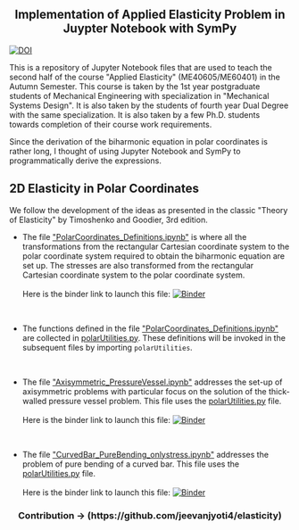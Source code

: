 <h2 align="center">Implementation of Applied Elasticity Problem in Juypter Notebook with SymPy</h2>

[![DOI](https://zenodo.org/badge/215966846.svg)](https://zenodo.org/badge/latestdoi/215966846)

This is a repository of Jupyter Notebook files that are used to teach the second half of the course "Applied Elasticity" (ME40605/ME60401) in the Autumn Semester. This course is taken by the 1st year postgraduate students of Mechanical Engineering with specialization in "Mechanical Systems Design". It is also taken by the students of fourth year Dual Degree with the same specialization. It is also taken by a few Ph.D. students towards completion of their course work requirements.

Since the derivation of the biharmonic equation in polar coordinates is rather long, I thought of using Jupyter Notebook and SymPy to programmatically derive the expressions. 

## 2D Elasticity in Polar Coordinates

We follow the development of the ideas as presented in the classic "Theory of Elasticity" by Timoshenko and Goodier, 3rd edition. 

* The file ["PolarCoordinates_Definitions.ipynb"](https://nbviewer.jupyter.org/github/jeevanjyoti4/elasticity/blob/master/PolarCoordinates_Definitions.ipynb) is where all the transformations from the rectangular Cartesian coordinate system to the polar coordinate system required to obtain the biharmonic equation are set up. The stresses are also transformed from the rectangular Cartesian coordinate system to the polar coordinate system. <br><br> Here is the binder link to launch this file: [![Binder](https://mybinder.org/badge_logo.svg)](https://mybinder.org/v2/gh/jeevanjyoti4/elasticity/master?filepath=PolarCoordinates_Definitions.ipynb)

<br>

* The functions defined in the file ["PolarCoordinates_Definitions.ipynb"](https://nbviewer.jupyter.org/github/jeevanjyoti4/elasticity/blob/master/PolarCoordinates_Definitions.ipynb) are collected in [polarUtilities.py](https://github.com/jeevanjyoti4/elasticity/blob/master/polarUtilities.py). These definitions will be invoked in the subsequent files by importing `polarUtilities`. 

<br>

* The file ["Axisymmetric_PressureVessel.ipynb"](https://nbviewer.jupyter.org/github/jeevanjyoti4/elasticity/blob/master/Axisymmetric_PressureVessel.ipynb) addresses the set-up of axisymmetric problems with particular focus on the solution of the thick-walled pressure vessel problem. This file uses the [polarUtilities.py](https://nbviewer.jupyter.org/github/jeevanjyoti4/elasticity/blob/master/polarUtilities.py) file. <br><br> Here is the binder link to launch this file: [![Binder](https://mybinder.org/badge_logo.svg)](https://mybinder.org/v2/gh/jeevanjyoti4/elasticity/master?filepath=Axisymmetric_PressureVessel.ipynb) 

<br>


* The file ["CurvedBar_PureBending_onlystress.ipynb"](https://nbviewer.jupyter.org/github/jeevanjyoti4/elasticity/blob/master/CurvedBar_PureBending_onlystress.ipynb) addresses the problem of pure bending of a curved bar. This file uses the [polarUtilities.py](https://github.com/jeevanjyoti4/elasticity/blob/master/polarUtilities.py) file. <br><br>Here is the binder link to launch this file: [![Binder](https://mybinder.org/badge_logo.svg)](https://mybinder.org/v2/gh/jeevanjyoti4/elasticity/master?filepath=CurvedBar_PureBending_onlystress.ipynb)



<!--
<br>

* The file ["CurvedBar_HorizontalLoad.ipynb"](https://nbviewer.jupyter.org/github/jeevanjyoti4/elasticity/blob/master/CurvedBar_HorizontalLoad.ipynb) addresses the problem of a curved bar with a horizontal shear load at one end with the other end clamped. This file too uses the [polarUtilities.py](https://github.com/jeevanjyoti4/elasticity/blob/master/polarUtilities.py) file. <br><br>Here is the binder link to launch the third file: [![Binder](https://mybinder.org/badge_logo.svg)](https://mybinder.org/v2/gh/jeevanjyoti4/elasticity/master?filepath=CurvedBar_HorizontalLoad.ipynb)

<br>

* The fourth file ["Plate-CircularHole.ipynb"](https://nbviewer.jupyter.org/github/jeevanjyoti4/elasticity/blob/master/Plate-CircularHole.ipynb) addresses the classic problem of a plate with a small circular hole subjected to uniaxial tensile load. This file again uses the [polarUtilities.py](https://github.com/jeevanjyoti4/elasticity/blob/master/polarUtilities.py) file.  <br><br>Here is the binder link to launch the fourth file: [![Binder](https://mybinder.org/badge_logo.svg)](https://mybinder.org/v2/gh/jeevanjyoti4/elasticity/master?filepath=Plate-CircularHole.ipynb)

5. The fifth file ["Flamant.ipynb"](https://nbviewer.jupyter.org/github/jeevanjyoti4/elasticity/blob/master/Flamant.ipynb) addresses another classic problem of a vertical point loading on an infinite half space. This file uses the [polarUtilities.py](https://github.com/jeevanjyoti4/elasticity/blob/master/polarUtilities.py) file. <br><br>Here is the binder link to launch the fifth file: [![Binder](https://mybinder.org/badge_logo.svg)](https://mybinder.org/v2/gh/jeevanjyoti4/elasticity/master?filepath=Flamant.ipynb) 
   
-->
<h3 align="center">Contribution -> (https://github.com/jeevanjyoti4/elasticity)</h3>

